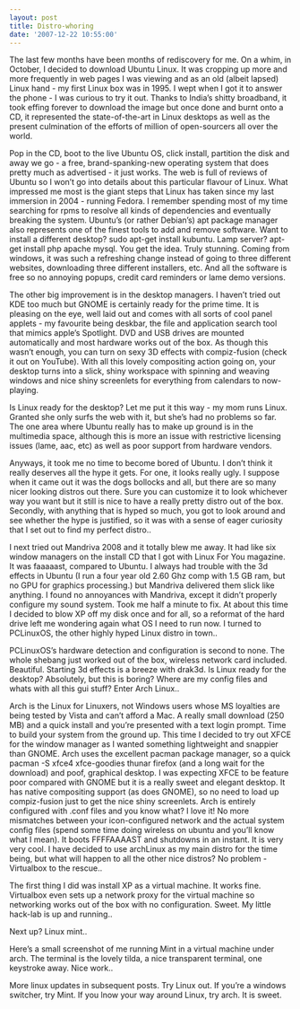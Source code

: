 ```yaml
---
layout: post
title: Distro-whoring
date: '2007-12-22 10:55:00'
---
```


The last few months have been months of rediscovery for me. On a whim, in October, I decided to download Ubuntu Linux. It was cropping up more and more frequently in web pages I was viewing and as an old (albeit lapsed) Linux hand - my first Linux box was in 1995. I wept when I got it to answer the phone - I was curious to try it out. Thanks to India&rsquo;s shitty broadband, it took effing forever to download the image but once done and burnt onto a CD, it represented the state-of-the-art in Linux desktops as well as the present culmination of the efforts of million of open-sourcers all over the world.

Pop in the CD, boot to the live Ubuntu OS, click install, partition the disk and away we go - a free, brand-spanking-new operating system that does pretty much as advertised - it just works. The web is full of reviews of Ubuntu so I won&rsquo;t go into details about this particular flavour of Linux. What impressed me most is the giant steps that Linux has taken since my last immersion in 2004 - running Fedora. I remember spending most of my time searching for rpms to resolve all kinds of dependencies and eventually breaking the system. Ubuntu&rsquo;s (or rather Debian&rsquo;s) apt package manager also represents one of the finest tools to add and remove software. Want to install a different desktop? sudo apt-get install kubuntu. Lamp server? apt-get install php apache mysql. You get the idea. Truly stunning. Coming from windows, it was such a refreshing change instead of going to three different websites, downloading three different installers, etc. And all the software is free so no annoying popups, credit card reminders or lame demo versions.

The other big improvement is in the desktop managers. I haven&rsquo;t tried out KDE too much but GNOME is certainly ready for the prime time. It is pleasing on the eye, well laid out and comes with all sorts of cool panel applets - my favourite being deskbar, the file and application search tool that mimics apple&rsquo;s Spotlight. DVD and USB drives are mounted automatically and most hardware works out of the box. As though this wasn&rsquo;t enough, you can turn on sexy 3D effects with compiz-fusion (check it out on YouTube). With all this lovely compositing action going on, your desktop turns into a slick, shiny workspace with spinning and weaving windows and nice shiny screenlets for everything from calendars to now-playing.

Is Linux ready for the desktop? Let me put it this way - my mom runs Linux. Granted she only surfs the web with it, but she&rsquo;s had no problems so far. The one area where Ubuntu really has to make up ground is in the multimedia space, although this is more an issue with restrictive licensing issues (lame, aac, etc) as well as poor support from hardware vendors.

Anyways, it took me no time to become bored of Ubuntu. I don&rsquo;t think it really deserves all the hype it gets. For one, it looks really ugly. I suppose when it came out it was the dogs bollocks and all, but there are so many nicer looking distros out there. Sure you can customize it to  look whichever way you want but it still is nice to have a really pretty distro out of the box. Secondly, with anything that is hyped so much, you got to look around and see whether the hype is justified, so it was with a sense of eager curiosity that I set out to find my perfect distro..

I next tried out Mandriva 2008 and it totally blew me away. It had like six window managers on the install CD that I got with Linux For You magazine. It was faaaaast, compared to Ubuntu. I always had trouble with the 3d effects in Ubuntu (I run a four year old 2.60 Ghz comp with 1.5 GB ram, but no GPU for graphics processing.) but Mandriva delivered them slick like anything. I found no annoyances with Mandriva, except it didn&rsquo;t properly configure my sound system. Took me half a minute to fix. At about this time I decided to blow XP off my disk once and for all, so a reformat of the hard drive left me wondering again what OS I need to run now. I turned to PCLinuxOS, the other highly hyped Linux distro in town..

PCLinuxOS&rsquo;s hardware detection and configuration is second to none. The whole shebang just worked out of the box, wireless network card included. Beautiful. Starting 3d effects is a breeze with drak3d. Is Linux ready for the desktop? Absolutely, but this is boring? Where are my config files and whats with all this gui stuff? Enter Arch Linux..

Arch is the Linux for Linuxers, not Windows users whose MS loyalties are being tested by Vista and can&rsquo;t afford a Mac. A really small download (250 MB) and a quick install and you&rsquo;re presented with a text login prompt. Time to build your system from the ground up. This time I decided to try out XFCE for the window manager as I wanted something lightweight and snappier than GNOME. Arch uses the excellent pacman package manager, so a quick pacman -S xfce4 xfce-goodies thunar firefox (and a long wait for the download) and poof, graphical desktop. I was expecting XFCE to be feature poor compared with GNOME but it is a really sweet and elegant desktop. It has native compositing support (as does GNOME), so no need to load up compiz-fusion just to get the nice shiny screenlets. Arch is entirely configured with .conf files and you know what? I love it! No more mismatches between your icon-configured network and the actual system config files (spend some time doing wireless on ubuntu and you&rsquo;ll know what I mean). It boots FFFFAAAAST and shutdowns in an instant. It is very very cool. I have decided to use archLinux as my main distro for the time being, but what will happen to all the other nice distros? No problem - Virtualbox to the rescue..

The first thing I did was install XP as a virtual machine. It works fine. Virtualbox even sets up a network proxy for the virtual machine so networking works out of the box with no configuration. Sweet. My little hack-lab is up and running..

Next up? Linux mint..

Here&rsquo;s a small screenshot of me running Mint in a virtual machine under arch. The terminal is the lovely tilda, a nice transparent terminal, one keystroke away. Nice work..

More linux updates in subsequent posts. Try Linux out. If you&rsquo;re a windows switcher, try Mint. If you lnow your way around Linux, try arch. It is sweet.
